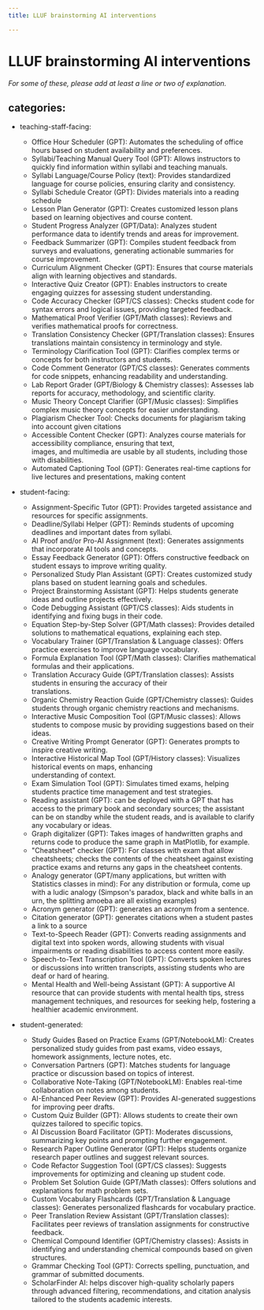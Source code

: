 ```yaml
---
title: LLUF brainstorming AI interventions

---
```


# LLUF brainstorming AI interventions 
*For some of these, please add at least a line or two of explanation.*

## categories: 

* teaching-staff-facing:
    * Office Hour Scheduler (GPT): Automates the scheduling of office hours based on student availability and 
      preferences.
    * Syllabi/Teaching Manual Query Tool (GPT): Allows instructors to quickly find information within syllabi and 
      teaching manuals.
    * Syllabi Language/Course Policy (text): Provides standardized language for course policies, ensuring clarity and 
      consistency.
    * Syllabi Schedule Creator (GPT): Divides materials into a reading schedule 
    * Lesson Plan Generator (GPT): Creates customized lesson plans based on learning objectives and course content.
    * Student Progress Analyzer (GPT/Data): Analyzes student performance data to identify trends and areas for 
      improvement.
    * Feedback Summarizer (GPT): Compiles student feedback from surveys and evaluations, generating actionable
      summaries 
      for course improvement.
    * Curriculum Alignment Checker (GPT): Ensures that course materials align with learning objectives and standards.
    * Interactive Quiz Creator (GPT): Enables instructors to create engaging quizzes for assessing student 
      understanding.
    * Code Accuracy Checker (GPT/CS classes): Checks student code for syntax errors and logical issues, providing 
      targeted feedback.
    * Mathematical Proof Verifier (GPT/Math classes): Reviews and verifies mathematical proofs for correctness.
    * Translation Consistency Checker (GPT/Translation classes): Ensures translations maintain consistency in 
      terminology and style.
    * Terminology Clarification Tool (GPT): Clarifies complex terms or concepts for both instructors and students.
    * Code Comment Generator (GPT/CS classes): Generates comments for code snippets, enhancing readability and 
      understanding.
    * Lab Report Grader (GPT/Biology & Chemistry classes): Assesses lab reports for accuracy, methodology, and 
      scientific clarity.
    * Music Theory Concept Clarifier (GPT/Music classes): Simplifies complex music theory concepts for easier 
      understanding.
    * Plagiarism Checker Tool: Checks documents for plagiarism taking into account given citations
    * Accessible Content Checker (GPT): Analyzes course materials for accessibility compliance, ensuring that text,     
      images, and multimedia are usable by all students, including those with disabilities.
    * Automated Captioning Tool (GPT): Generates real-time captions for live lectures and presentations, making content 


* student-facing:
    * Assignment-Specific Tutor (GPT): Provides targeted assistance and resources for specific assignments.
    * Deadline/Syllabi Helper (GPT): Reminds students of upcoming deadlines and important dates from syllabi.
    * AI Proof and/or Pro-AI Assignment (text): Generates assignments that incorporate AI tools and concepts.
    * Essay Feedback Generator (GPT): Offers constructive feedback on student essays to improve writing quality.
    * Personalized Study Plan Assistant (GPT): Creates customized study plans based on student learning goals and 
      schedules.
    * Project Brainstorming Assistant (GPT): Helps students generate ideas and outline projects effectively.
    * Code Debugging Assistant (GPT/CS classes): Aids students in identifying and fixing bugs in their code.
    * Equation Step-by-Step Solver (GPT/Math classes): Provides detailed solutions to mathematical equations, 
      explaining each step.
    * Vocabulary Trainer (GPT/Translation & Language classes): Offers practice exercises to improve language 
      vocabulary.
    * Formula Explanation Tool (GPT/Math classes): Clarifies mathematical formulas and their applications.
    * Translation Accuracy Guide (GPT/Translation classes): Assists students in ensuring the accuracy of their   
      translations.
    * Organic Chemistry Reaction Guide (GPT/Chemistry classes): Guides students through organic chemistry reactions and 
      mechanisms.
    * Interactive Music Composition Tool (GPT/Music classes): Allows students to compose music by providing suggestions       based on their ideas.
    * Creative Writing Prompt Generator (GPT): Generates prompts to inspire creative writing.
    * Interactive Historical Map Tool (GPT/History classes): Visualizes historical events on maps, enhancing         
      understanding of context.
    * Exam Simulation Tool (GPT): Simulates timed exams, helping students practice time management and test strategies.
    * Reading assistant (GPT): can be deployed with a GPT that has access to the primary book and secondary sources; 
      the assistant can be on standby while the student reads, and is available to clarify any vocabulary or ideas.     
    * Graph digitalizer (GPT): Takes images of handwritten graphs and returns code to produce the same graph in 
      MatPlotlib, for example. 
    * "Cheatsheet" checker (GPT): For classes with exam that allow cheatsheets; checks the contents of the cheatsheet 
      against existing practice exams and returns any gaps in the cheatsheet contents. 
    * Analogy generator (GPT/many applications, but written with Statistics classes in mind): For any distribution or 
      formula, come up with a ludic analogy (Simpson's paradox, black and white balls in an urn, the splitting amoeba 
      are all existing examples)
    * Acronym generator (GPT): generates an acronym from a sentence. 
    * Citation generator (GPT): generates citations when a student pastes a link to a source
    * Text-to-Speech Reader (GPT): Converts reading assignments and digital text into spoken words, allowing students 
      with visual impairments or reading disabilities to access content more easily.
    * Speech-to-Text Transcription Tool (GPT): Converts spoken lectures or discussions into written transcripts,
      assisting students who are deaf or hard of hearing.
    * Mental Health and Well-being Assistant (GPT): A supportive AI resource that can provide students with mental 
      health tips, stress management techniques, and resources for seeking help, fostering a healthier academic
      environment.
    

* student-generated:
    * Study Guides Based on Practice Exams (GPT/NotebookLM): Creates personalized study guides from past exams, video 
      essays, homework assignments, lecture notes, etc.
    * Conversation Partners (GPT): Matches students for language practice or discussion based on topics of interest.
    * Collaborative Note-Taking (GPT/NotebookLM): Enables real-time collaboration on notes among students.
    * AI-Enhanced Peer Review (GPT): Provides AI-generated suggestions for improving peer drafts.
    * Custom Quiz Builder (GPT): Allows students to create their own quizzes tailored to specific topics.
    * AI Discussion Board Facilitator (GPT): Moderates discussions, summarizing key points and prompting further 
      engagement.
    * Research Paper Outline Generator (GPT): Helps students organize research paper outlines and suggest relevant 
      sources.
    * Code Refactor Suggestion Tool (GPT/CS classes): Suggests improvements for optimizing and cleaning up student 
      code.
    * Problem Set Solution Guide (GPT/Math classes): Offers solutions and explanations for math problem sets.
    * Custom Vocabulary Flashcards (GPT/Translation & Language classes): Generates personalized flashcards for 
      vocabulary practice.
    * Peer Translation Review Assistant (GPT/Translation classes): Facilitates peer reviews of translation assignments 
      for constructive feedback.
    * Chemical Compound Identifier (GPT/Chemistry classes): Assists in identifying and understanding chemical compounds 
      based on given structures.
    * Grammar Checking Tool (GPT): Corrects spelling, punctuation, and grammar of submitted documents. 
    * ScholarFinder AI: helps  discover high-quality scholarly papers through advanced filtering, recommendations, and 
      citation analysis tailored to the students academic interests. 

